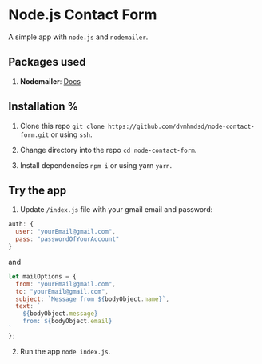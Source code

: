 # Node.js Contact Form

A simple app with `node.js` and `nodemailer`.

## Packages used

1. **Nodemailer**: [Docs](https://www.w3schools.com/nodejs/nodejs_email.asp)

## Installation %

1. Clone this repo `git clone https://github.com/dvmhmdsd/node-contact-form.git` or using `ssh`.

2. Change directory into the repo `cd node-contact-form`.

3. Install dependencies `npm i` or using yarn `yarn`.

## Try the app

1. Update `/index.js` file with your gmail email and password:

```js
auth: {
  user: "yourEmail@gmail.com",
  pass: "passwordOfYourAccount"
}
```

and

```js
let mailOptions = {
  from: "yourEmail@gmail.com",
  to: "yourEmail@gmail.com",
  subject: `Message from ${bodyObject.name}`,
  text: `
    ${bodyObject.message}
    from: ${bodyObject.email}
`
};
```

2. Run the app `node index.js`.
